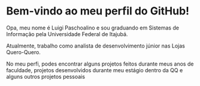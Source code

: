 

# Bem-vindo ao meu perfil do GitHub!

Opa, meu nome é Luigi Paschoalino e sou graduando em Sistemas de Informação pela Universidade Federal de Itajubá.
 
 Atualmente, trabalho como analista de desenvolvimento júnior nas Lojas Quero-Quero.
 
 No meu perfi, podes encontrar alguns projetos feitos durante meus anos de faculdade, projetos desenvolvidos durante meu estágio dentro da QQ e alguns outros projetos pessoais

